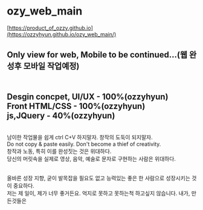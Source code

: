 # ozy_web_main
[https://product_of_ozzy.github.io](https://ozzyhyun.github.io/ozy_web_main/)

Only view for web, Mobile to be continued...(웹 완성후 모바일 작업예정)
---------------------------------------------------------------------------------------------
<br> Desgin concpet, UI/UX - 100%(ozzyhyun)
<br> Front HTML/CSS - 100%(ozzyhyun)
<br> js,JQuery - 40%(ozzyhyun)
---------------------------------------------------------------------------------------------
<br>남이한 작업물을 쉽게 ctrl C+V 하지말자. 창작의 도둑이 되지말자. 
<br>Do not copy & paste easily. Don't become a thief of creativity.
<br>창작과 노동, 특히 이를 완성짓는 것은 위대하다.
<br>당신의 머릿속을 실제로 영상, 음악, 예술로 문자로 구현하는 사람은 위대하다.

<br>올바른 성장 지향, 굳이 발목잡을 필요도 없고 능력있는 좋은 한 사람으로 성장시키는 것이 중요하다.
<br>저는 제 일이, 제가 너무 좋거든요. 억지로 못하고 못하는척 하고싶지 않습니다. 내가, 만든것들은


